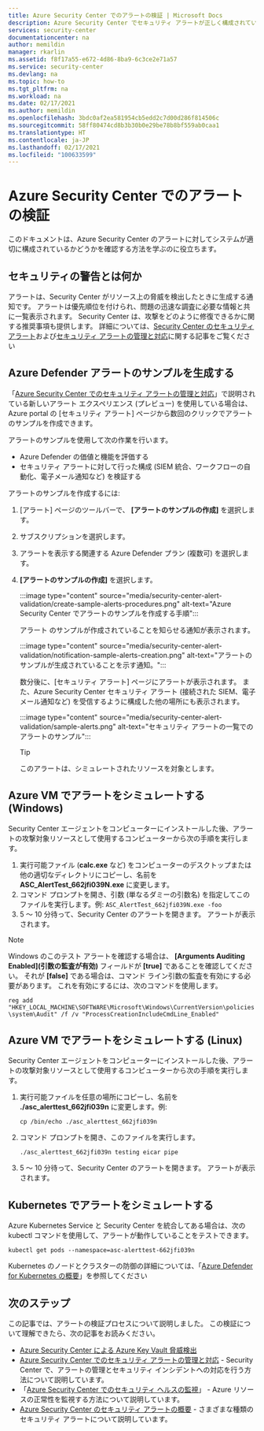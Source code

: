 ```yaml
---
title: Azure Security Center でのアラートの検証 | Microsoft Docs
description: Azure Security Center でセキュリティ アラートが正しく構成されていることを検証する方法について説明します
services: security-center
documentationcenter: na
author: memildin
manager: rkarlin
ms.assetid: f8f17a55-e672-4d86-8ba9-6c3ce2e71a57
ms.service: security-center
ms.devlang: na
ms.topic: how-to
ms.tgt_pltfrm: na
ms.workload: na
ms.date: 02/17/2021
ms.author: memildin
ms.openlocfilehash: 3bdc0af2ea581954cb5edd2c7d00d286f814506c
ms.sourcegitcommit: 58ff80474cd8b3b30b0e29be78b8bf559ab0caa1
ms.translationtype: HT
ms.contentlocale: ja-JP
ms.lasthandoff: 02/17/2021
ms.locfileid: "100633599"
---
```

# <a name="alert-validation-in-azure-security-center"></a>Azure Security Center でのアラートの検証
このドキュメントは、Azure Security Center のアラートに対してシステムが適切に構成されているかどうかを確認する方法を学ぶのに役立ちます。

## <a name="what-are-security-alerts"></a>セキュリティの警告とは何か
アラートは、Security Center がリソース上の脅威を検出したときに生成する通知です。 アラートは優先順位を付けられ、問題の迅速な調査に必要な情報と共に一覧表示されます。 Security Center は、攻撃をどのように修復できるかに関する推奨事項も提供します。
詳細については、[Security Center のセキュリティ アラート](security-center-alerts-overview.md)および[セキュリティ アラートの管理と対応](security-center-managing-and-responding-alerts.md)に関する記事をご覧ください


## <a name="generate-sample-azure-defender-alerts"></a>Azure Defender アラートのサンプルを生成する

「[Azure Security Center でのセキュリティ アラートの管理と対応](security-center-managing-and-responding-alerts.md)」で説明されている新しいアラート エクスペリエンス (プレビュー) を使用している場合は、Azure portal の [セキュリティ アラート] ページから数回のクリックでアラートのサンプルを作成できます。

アラートのサンプルを使用して次の作業を行います。

- Azure Defender の価値と機能を評価する
- セキュリティ アラートに対して行った構成 (SIEM 統合、ワークフローの自動化、電子メール通知など) を検証する

アラートのサンプルを作成するには:

1. [アラート] ページのツールバーで、 **[アラートのサンプルの作成]** を選択します。 
1. サブスクリプションを選択します。
1. アラートを表示する関連する Azure Defender プラン (複数可) を選択します。 
1. **[アラートのサンプルの作成]** を選択します。

    :::image type="content" source="media/security-center-alert-validation/create-sample-alerts-procedures.png" alt-text="Azure Security Center でアラートのサンプルを作成する手順":::
    
    アラート のサンプルが作成されていることを知らせる通知が表示されます。

    :::image type="content" source="media/security-center-alert-validation/notification-sample-alerts-creation.png" alt-text="アラートのサンプルが生成されていることを示す通知。":::

    数分後に、[セキュリティ アラート] ページにアラートが表示されます。 また、Azure Security Center セキュリティ アラート (接続された SIEM、電子メール通知など) を受信するように構成した他の場所にも表示されます。

    :::image type="content" source="media/security-center-alert-validation/sample-alerts.png" alt-text="セキュリティ アラートの一覧でのアラートのサンプル":::

    > [!TIP]
    > このアラートは、シミュレートされたリソースを対象とします。

## <a name="simulate-alerts-on-your-azure-vms-windows"></a>Azure VM でアラートをシミュレートする (Windows) <a name="validate-windows"></a>

Security Center エージェントをコンピューターにインストールした後、アラートの攻撃対象リソースとして使用するコンピューターから次の手順を実行します。

1. 実行可能ファイル (**calc.exe** など) をコンピューターのデスクトップまたは他の適切なディレクトリにコピーし、名前を **ASC_AlertTest_662jfi039N.exe** に変更します。
1. コマンド プロンプトを開き、引数 (単なるダミーの引数名) を指定してこのファイルを実行します。例: ```ASC_AlertTest_662jfi039N.exe -foo```
1. 5 ～ 10 分待って、Security Center のアラートを開きます。 アラートが表示されます。

> [!NOTE]
> Windows のこのテスト アラートを確認する場合は、 **[Arguments Auditing Enabled]\(引数の監査が有効\)** フィールドが **[true]** であることを確認してください。 それが **[false]** である場合は、コマンド ライン引数の監査を有効にする必要があります。 これを有効にするには、次のコマンドを使用します。
>
>```reg add "HKEY_LOCAL_MACHINE\SOFTWARE\Microsoft\Windows\CurrentVersion\policies\system\Audit" /f /v "ProcessCreationIncludeCmdLine_Enabled"```

## <a name="simulate-alerts-on-your-azure-vms-linux"></a>Azure VM でアラートをシミュレートする (Linux) <a name="validate-linux"></a>

Security Center エージェントをコンピューターにインストールした後、アラートの攻撃対象リソースとして使用するコンピューターから次の手順を実行します。
1. 実行可能ファイルを任意の場所にコピーし、名前を **./asc_alerttest_662jfi039n** に変更します。例:

    ```cp /bin/echo ./asc_alerttest_662jfi039n```

1. コマンド プロンプトを開き、このファイルを実行します。

    ```./asc_alerttest_662jfi039n testing eicar pipe```

1. 5 ～ 10 分待って、Security Center のアラートを開きます。 アラートが表示されます。


## <a name="simulate-alerts-on-kubernetes"></a>Kubernetes でアラートをシミュレートする<a name="validate-kubernetes"></a>

Azure Kubernetes Service と Security Center を統合してある場合は、次の kubectl コマンドを使用して、アラートが動作していることをテストできます。

```kubectl get pods --namespace=asc-alerttest-662jfi039n```

Kubernetes のノードとクラスターの防御の詳細については、「[Azure Defender for Kubernetes の概要](defender-for-kubernetes-introduction.md)」を参照してください

## <a name="next-steps"></a>次のステップ
この記事では、アラートの検証プロセスについて説明しました。 この検証について理解できたら、次の記事をお読みください。

* [Azure Security Center による Azure Key Vault 脅威検出](https://techcommunity.microsoft.com/t5/azure-security-center/validating-azure-key-vault-threat-detection-in-azure-security/ba-p/1220336)
* [Azure Security Center でのセキュリティ アラートの管理と対応](security-center-managing-and-responding-alerts.md) - Security Center で、アラートの管理とセキュリティ インシデントへの対応を行う方法について説明しています。
* 「[Azure Security Center でのセキュリティ ヘルスの監視](security-center-monitoring.md)」 - Azure リソースの正常性を監視する方法について説明しています。
* [Azure Security Center のセキュリティ アラートの概要](./security-center-alerts-overview.md) - さまざまな種類のセキュリティ アラートについて説明しています。